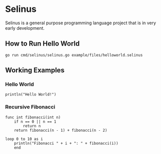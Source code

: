 # Selinus

Selinus is a general purpose programming language project that is in very early development.

## How to Run Hello World

```
go run cmd/selinus/selinus.go example/files/helloworld.selinus
```

## Working Examples

### Hello World
```selinus
println("Hello World!")
```

### Recursive Fibonacci
```selinus
func int fibonacci(int n)
	if n == 0 || n == 1
		return n
	return fibonacci(n - 1) + fibonacci(n - 2)

loop 0 to 10 as i
	println("Fibonacci " + i + ": " + fibonacci(i))
	end
```